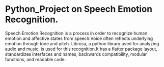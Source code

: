 # Python_Project on Speech Emotion Recognition.
Speech Emotion Recognition is a process in order to recognize human emotion and affective states from speech.Voice often reflects underlying emotion through tone and pitch.
Librosa, a python library used for analyzing audio and music, is used for this recognition.It has a flatter package layout, standardizes interfaces and names, backwards compatibility, modular functions, and readable code.
